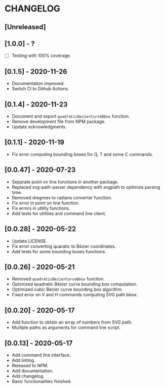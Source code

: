 # CHANGELOG

## [Unreleased]

## [1.0.0] - ?
- [ ] Testing with 100% coverage.

## [0.1.5] - 2020-11-26
- Documentation improved.
- Switch CI to Github Actions.

## [0.1.4] - 2020-11-23
- Document and export `quadraticBezierCurveBbox` function.
- Remove development file from NPM package.
- Update acknowledgments.

## [0.1.1] - 2020-11-19
- Fix error computing bounding boxes for Q, T and some C commands.

## [0.0.47] - 2020-07-23
- Separate point on line functions in another package.
- Replaced svg-path-parser dependency with svgpath to optimize parsing time.
- Removed dregrees to radians converter function.
- Fix error in point on line function.
- Fix errors in utility functions.
- Add tests for utilities and command line client.

## [0.0.28] - 2020-05-22
- Update LICENSE.
- Fix error converting quaratic to Bézier coordinates.
- Add tests for some bounding boxes functions.

## [0.0.26] - 2020-05-21
- Removed `quadraticBezierCurveBbox` function.
- Optimized quadratic Bézier curve bounding box computation.
- Optimized cubic Bézier curve bounding box algorithm.
- Fixed error on V and H commands computing SVG path bbox.

## [0.0.20] - 2020-05-17
- Add function to obtain an array of numbers from SVG path.
- Multiple paths as arguments for command line script.

## [0.0.13] - 2020-05-17
- Add command line interface.
- Add linting.
- Released to NPM.
- Add documentation.
- Add changelog.
- Basic functionalities finished.
